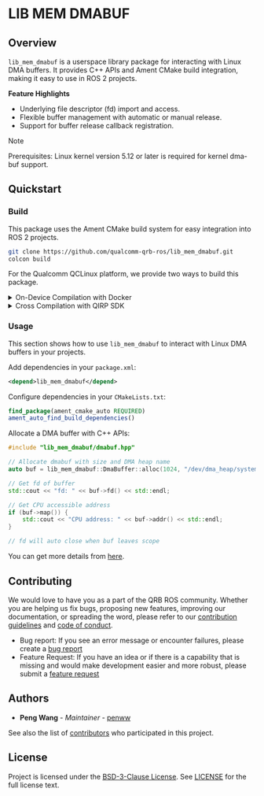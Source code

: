 # LIB MEM DMABUF

## Overview

`lib_mem_dmabuf` is a userspace library package for interacting with Linux DMA buffers. It provides C++ APIs and Ament CMake build integration, making it easy to use in ROS 2 projects.

**Feature Highlights**

* Underlying file descriptor (fd) import and access.
* Flexible buffer management with automatic or manual release.
* Support for buffer release callback registration.

> [!NOTE]
> Prerequisites: Linux kernel version 5.12 or later is required for kernel dma-buf support.

## Quickstart

### Build

This package uses the Ament CMake build system for easy integration into ROS 2 projects.

```bash
git clone https://github.com/qualcomm-qrb-ros/lib_mem_dmabuf.git
colcon build
```

For the Qualcomm QCLinux platform, we provide two ways to build this package.

<details>
<summary>On-Device Compilation with Docker</summary>

1. Set up the QCLinux Docker environment following the [QRB ROS Docker Setup](https://github.com/qualcomm-qrb-ros/qrb_ros_docker?tab=readme-ov-file#quickstart).

2. Clone and build the source code:

    ```bash
    cd ~/qrb_ros_ws/src/qrb_ros_docker/scripts && \
    bash docker_run.sh

    git clone https://github.com/qualcomm-qrb-ros/lib_mem_dmabuf.git
    colcon build
    ```

</details>

<details><summary>Cross Compilation with QIRP SDK</summary>

1. Set up the QIRP SDK environment: Refer to [QRB ROS Documents: Getting Started](https://qualcomm-qrb-ros.github.io/main/getting_started/environment_setup.html)

2. Create a workspace and clone the source code:

    ```bash
    mkdir -p <qirp_decompressed_workspace>/qirp-sdk/ros_ws
    cd <qirp_decompressed_workspace>/qirp-sdk/ros_ws

    git clone https://github.com/qualcomm-qrb-ros/lib_mem_dmabuf.git
    ```

3. Build the source code with QIRP SDK:

    ```bash
    colcon build --merge-install --cmake-args \
      -DPYTHON_EXECUTABLE=${OECORE_NATIVE_SYSROOT}/usr/bin/python3 \
      -DPython3_NumPy_INCLUDE_DIR=${OECORE_NATIVE_SYSROOT}/usr/lib/python3.12/site-packages/numpy/core/include \
      -DPYTHON_SOABI=cpython-312-aarch64-linux-gnu \
      -DCMAKE_MAKE_PROGRAM=/usr/bin/make \
      -DBUILD_TESTING=OFF
    ```

</details>

### Usage

This section shows how to use `lib_mem_dmabuf` to interact with Linux DMA buffers in your projects.

Add dependencies in your `package.xml`:

```xml
<depend>lib_mem_dmabuf</depend>
```

Configure dependencies in your `CMakeLists.txt`:

```cmake
find_package(ament_cmake_auto REQUIRED)
ament_auto_find_build_dependencies()
```

Allocate a DMA buffer with C++ APIs:

```c++
#include "lib_mem_dmabuf/dmabuf.hpp"

// Allocate dmabuf with size and DMA heap name
auto buf = lib_mem_dmabuf::DmaBuffer::alloc(1024, "/dev/dma_heap/system");

// Get fd of buffer
std::cout << "fd: " << buf->fd() << std::endl;

// Get CPU accessible address
if (buf->map()) {
    std::cout << "CPU address: " << buf->addr() << std::endl;
}

// fd will auto close when buf leaves scope
```

You can get more details from [here](https://qualcomm-qrb-ros.github.io/main/index.html).

## Contributing

We would love to have you as a part of the QRB ROS community. Whether you are helping us fix bugs, proposing new features, improving our documentation, or spreading the word, please refer to our [contribution guidelines](./CONTRIBUTING.md) and [code of conduct](./CODE_OF_CONDUCT.md).

- Bug report: If you see an error message or encounter failures, please create a [bug report](../../issues)
- Feature Request: If you have an idea or if there is a capability that is missing and would make development easier and more robust, please submit a [feature request](../../issues)

## Authors

* **Peng Wang** - *Maintainer* - [penww](https://github.com/penww)

See also the list of [contributors](https://github.com/your/project/contributors) who participated in this project.

## License

Project is licensed under the [BSD-3-Clause License](https://spdx.org/licenses/BSD-3-Clause.html). See [LICENSE](./LICENSE) for the full license text.
